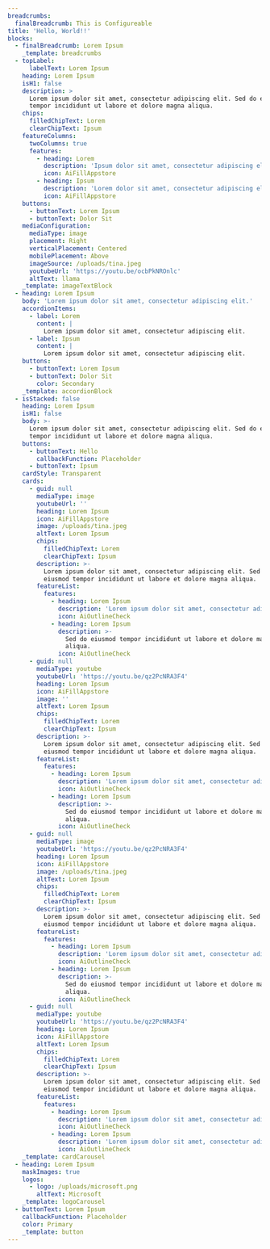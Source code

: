 ```yaml
---
breadcrumbs:
  finalBreadcrumb: This is Configureable
title: 'Hello, World!!'
blocks:
  - finalBreadcrumb: Lorem Ipsum
    _template: breadcrumbs
  - topLabel:
      labelText: Lorem Ipsum
    heading: Lorem Ipsum
    isH1: false
    description: >
      Lorem ipsum dolor sit amet, consectetur adipiscing elit. Sed do eiusmod
      tempor incididunt ut labore et dolore magna aliqua.
    chips:
      filledChipText: Lorem
      clearChipText: Ipsum
    featureColumns:
      twoColumns: true
      features:
        - heading: Lorem
          description: 'Ipsum dolor sit amet, consectetur adipiscing elit.'
          icon: AiFillAppstore
        - heading: Ipsum
          description: 'Lorem dolor sit amet, consectetur adipiscing elit.'
          icon: AiFillAppstore
    buttons:
      - buttonText: Lorem Ipsum
      - buttonText: Dolor Sit
    mediaConfiguration:
      mediaType: image
      placement: Right
      verticalPlacement: Centered
      mobilePlacement: Above
      imageSource: /uploads/tina.jpeg
      youtubeUrl: 'https://youtu.be/ocbPkNROnlc'
      altText: llama
    _template: imageTextBlock
  - heading: Lorem Ipsum
    body: 'Lorem ipsum dolor sit amet, consectetur adipiscing elit.'
    accordionItems:
      - label: Lorem
        content: |
          Lorem ipsum dolor sit amet, consectetur adipiscing elit.
      - label: Ipsum
        content: |
          Lorem ipsum dolor sit amet, consectetur adipiscing elit.
    buttons:
      - buttonText: Lorem Ipsum
      - buttonText: Dolor Sit
        color: Secondary
    _template: accordionBlock
  - isStacked: false
    heading: Lorem Ipsum
    isH1: false
    body: >-
      Lorem ipsum dolor sit amet, consectetur adipiscing elit. Sed do eiusmod
      tempor incididunt ut labore et dolore magna aliqua.
    buttons:
      - buttonText: Hello
        callbackFunction: Placeholder
      - buttonText: Ipsum
    cardStyle: Transparent
    cards:
      - guid: null
        mediaType: image
        youtubeUrl: ''
        heading: Lorem Ipsum
        icon: AiFillAppstore
        image: /uploads/tina.jpeg
        altText: Lorem Ipsum
        chips:
          filledChipText: Lorem
          clearChipText: Ipsum
        description: >-
          Lorem ipsum dolor sit amet, consectetur adipiscing elit. Sed do
          eiusmod tempor incididunt ut labore et dolore magna aliqua.
        featureList:
          features:
            - heading: Lorem Ipsum
              description: 'Lorem ipsum dolor sit amet, consectetur adipiscing elit.'
              icon: AiOutlineCheck
            - heading: Lorem Ipsum
              description: >-
                Sed do eiusmod tempor incididunt ut labore et dolore magna
                aliqua.
              icon: AiOutlineCheck
      - guid: null
        mediaType: youtube
        youtubeUrl: 'https://youtu.be/qz2PcNRA3F4'
        heading: Lorem Ipsum
        icon: AiFillAppstore
        image: ''
        altText: Lorem Ipsum
        chips:
          filledChipText: Lorem
          clearChipText: Ipsum
        description: >-
          Lorem ipsum dolor sit amet, consectetur adipiscing elit. Sed do
          eiusmod tempor incididunt ut labore et dolore magna aliqua.
        featureList:
          features:
            - heading: Lorem Ipsum
              description: 'Lorem ipsum dolor sit amet, consectetur adipiscing elit.'
              icon: AiOutlineCheck
            - heading: Lorem Ipsum
              description: >-
                Sed do eiusmod tempor incididunt ut labore et dolore magna
                aliqua.
              icon: AiOutlineCheck
      - guid: null
        mediaType: image
        youtubeUrl: 'https://youtu.be/qz2PcNRA3F4'
        heading: Lorem Ipsum
        icon: AiFillAppstore
        image: /uploads/tina.jpeg
        altText: Lorem Ipsum
        chips:
          filledChipText: Lorem
          clearChipText: Ipsum
        description: >-
          Lorem ipsum dolor sit amet, consectetur adipiscing elit. Sed do
          eiusmod tempor incididunt ut labore et dolore magna aliqua.
        featureList:
          features:
            - heading: Lorem Ipsum
              description: 'Lorem ipsum dolor sit amet, consectetur adipiscing elit.'
              icon: AiOutlineCheck
            - heading: Lorem Ipsum
              description: >-
                Sed do eiusmod tempor incididunt ut labore et dolore magna
                aliqua.
              icon: AiOutlineCheck
      - guid: null
        mediaType: youtube
        youtubeUrl: 'https://youtu.be/qz2PcNRA3F4'
        heading: Lorem Ipsum
        icon: AiFillAppstore
        altText: Lorem Ipsum
        chips:
          filledChipText: Lorem
          clearChipText: Ipsum
        description: >-
          Lorem ipsum dolor sit amet, consectetur adipiscing elit. Sed do
          eiusmod tempor incididunt ut labore et dolore magna aliqua.
        featureList:
          features:
            - heading: Lorem Ipsum
              description: 'Lorem ipsum dolor sit amet, consectetur adipiscing elit.'
              icon: AiOutlineCheck
            - heading: Lorem Ipsum
              description: 'Lorem ipsum dolor sit amet, consectetur adipiscing elit.'
              icon: AiOutlineCheck
    _template: cardCarousel
  - heading: Lorem Ipsum
    maskImages: true
    logos:
      - logo: /uploads/microsoft.png
        altText: Microsoft
    _template: logoCarousel
  - buttonText: Lorem Ipsum
    callbackFunction: Placeholder
    color: Primary
    _template: button
---
```


